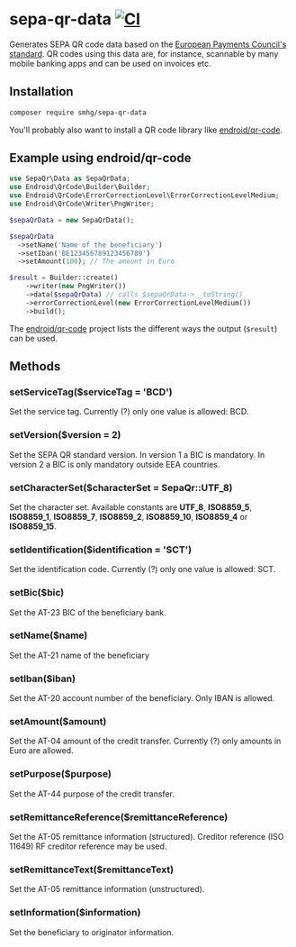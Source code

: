 # sepa-qr-data [![CI](https://github.com/smhg/sepa-qr-data-php/workflows/CI/badge.svg)](https://github.com/smhg/sepa-qr-data-php/actions)
Generates SEPA QR code data based on the [European Payments Council's standard](http://www.europeanpaymentscouncil.eu/index.cfm/knowledge-bank/epc-documents/quick-response-code-guidelines-to-enable-data-capture-for-the-initiation-of-a-sepa-credit-transfer/epc069-12-quick-response-code-guidelines-to-enable-data-capture-for-the-initiation-of-a-sepa-credit-transfer1/). QR codes using this data are, for instance, scannable by many mobile banking apps and can be used on invoices etc.

## Installation
```bash
composer require smhg/sepa-qr-data
```
You'll probably also want to install a QR code library like [endroid/qr-code](https://github.com/endroid/qr-code).

## Example using endroid/qr-code
```php
use SepaQr\Data as SepaQrData;
use Endroid\QrCode\Builder\Builder;
use Endroid\QrCode\ErrorCorrectionLevel\ErrorCorrectionLevelMedium;
use Endroid\QrCode\Writer\PngWriter;

$sepaQrData = new SepaQrData();

$sepaQrData
  ->setName('Name of the beneficiary')
  ->setIban('BE123456789123456789')
  ->setAmount(100); // The amount in Euro

$result = Builder::create()
    ->writer(new PngWriter())
    ->data($sepaQrData) // calls $sepaQrData->__toString()
    ->errorCorrectionLevel(new ErrorCorrectionLevelMedium())
    ->build();
```
The [endroid/qr-code](https://github.com/endroid/qr-code) project lists the different ways the output (`$result`) can be used.

## Methods

### setServiceTag($serviceTag = 'BCD')
Set the service tag. Currently (?) only one value is allowed: BCD.

### setVersion($version = 2)
Set the SEPA QR standard version. In version 1 a BIC is mandatory. In version 2 a BIC is only mandatory outside EEA countries.

### setCharacterSet($characterSet = SepaQr::UTF_8)
Set the character set. Available constants are **UTF_8**, **ISO8859_5**, **ISO8859_1**, **ISO8859_7**, **ISO8859_2**, **ISO8859_10**, **ISO8859_4** or **ISO8859_15**.

### setIdentification($identification = 'SCT')
Set the identification code. Currently (?) only one value is allowed: SCT.

### setBic($bic)
Set the AT-23 BIC of the beneficiary bank.

### setName($name)
Set the AT-21 name of the beneficiary

### setIban($iban)
Set the AT-20 account number of the beneficiary. Only IBAN is allowed.

### setAmount($amount)
Set the AT-04 amount of the credit transfer. Currently (?) only amounts in Euro are allowed.

### setPurpose($purpose)
Set the AT-44 purpose of the credit transfer.

### setRemittanceReference($remittanceReference)
Set the AT-05 remittance information (structured). Creditor reference (ISO 11649) RF creditor reference may be used.

### setRemittanceText($remittanceText)
Set the AT-05 remittance information (unstructured).

### setInformation($information)
Set the beneficiary to originator information.
